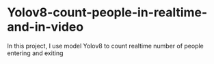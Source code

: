 # Yolov8-count-people-in-realtime-and-in-video
In this project, I use model Yolov8 to count realtime number of people entering and exiting
